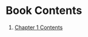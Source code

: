 # Book Contents

1. [Chapter 1 Contents](https://nbviewer.jupyter.org/github/collin1021/Notebooks/blob/master/ch1/Chapter_1_TOC.ipynb)
